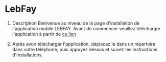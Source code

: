# LebFay
1. Description
    Bienvenue au niveau de la page d'installation de l'application mobile LEBFAY.
    Avant de commencer veuillez télécharger l'application à partir de [ce lien]
   


2. Après avoir télécharger l'application, déplacez le dans un répertoire dans  votre téléphone, puis appuyez dessus et suivez les instructions d'installations.





 [ce lien]: https://drive.google.com/file/d/1ghd7tTavYJlOdOGIiFp5JB3HJrVj1_pL/view?usp=sharing

